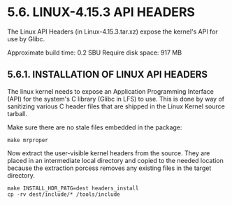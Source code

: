 # 5.6. LINUX-4.15.3 API HEADERS

The Linux API Headers (in Linux-4.15.3.tar.xz) expose the kernel's API for use by Glibc.

Approximate build time: 0.2 SBU
Require disk space: 917 MB

## 5.6.1. INSTALLATION OF LINUX API HEADERS

The linux kernel needs to expose an Application Programming Interface (API) for the system's C library (Glibc in LFS) to use. This is done by way of sanitizing various C header files that are shipped in the Linux Kernel source tarball.

Make sure there are no stale files embedded in the package:

```
make mrproper
```

Now extract the user-visible kernel headers from the source. They are placed in an intermediate local directory and copied to the needed location because the extraction porcess removes any existing files in the target directory.

```
make INSTALL_HDR_PATG=dest headers_install
cp -rv dest/include/* /tools/include
```
